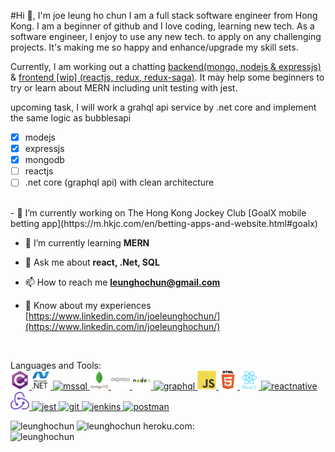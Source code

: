 <!--
 * @Author: joe leung
 * @Date: 2021-07-05 11:09:57
 * @LastEditTime: 2021-07-05 15:37:09
 * @LastEditors: Please set LastEditors
 * @Description: to make a personal github profile myself
 * @FilePath: /leunghochun/readme.md
-->
#Hi 👋, I'm joe leung ho chun
I am a full stack software engineer from Hong Kong. I am a beginner of github and I love coding, learning new tech. As a software engineer, I enjoy to use any new tech. to apply on any challenging projects. It's making me so happy and enhance/upgrade my skill sets.

Currently, I am working out a chatting [backend(mongo, nodejs & expressjs)](https://github.com/leunghochun/bubblesapi.git) & [frontend [wip] (reactjs, redux, redux-saga)](https://github.com/leunghochun/bubble_chats.git). It may help some beginners to try or learn about MERN including unit testing with jest.

upcoming task, I will work a grahql api service by .net core and implement the same logic as bubblesapi

- [x] modejs
- [x] expressjs
- [x] mongodb
- [ ] reactjs
- [ ] .net core (graphql api) with clean architecture
<br/>
- 🔭 I’m currently working on The Hong Kong Jockey Club [GoalX mobile betting app](https://m.hkjc.com/en/betting-apps-and-website.html#goalx)

- 🌱 I’m currently learning **MERN**

- 💬 Ask me about **react, .Net, SQL**

- 📫 How to reach me **leunghochun@gmail.com**

- 📄 Know about my experiences [https://www.linkedin.com/in/joeleunghochun/](https://www.linkedin.com/in/joeleunghochun/)


<div style="display:flex">
<p align="left">
    <br/>
    Languages and Tools:
    <br/>
	<a href="https://www.w3schools.com/cs/" target="_blank"> <img src="https://raw.githubusercontent.com/devicons/devicon/master/icons/csharp/csharp-original.svg" alt="csharp" width="30" height="30" /> </a>
	<a href="https://dotnet.microsoft.com/" target="_blank"> <img src="https://raw.githubusercontent.com/devicons/devicon/master/icons/dot-net/dot-net-original-wordmark.svg" alt="dotnet" width="30" height="30" /> </a>
	<a href="https://www.microsoft.com/en-us/sql-server" target="_blank"> <img src="https://www.svgrepo.com/show/303229/microsoft-sql-server-logo.svg" alt="mssql" width="30" height="30" /> </a>
	<a href="https://www.mongodb.com/" target="_blank"> <img src="https://raw.githubusercontent.com/devicons/devicon/master/icons/mongodb/mongodb-original-wordmark.svg" alt="mongodb" width="30" height="30" /> </a>
	<a href="https://expressjs.com" target="_blank"> <img src="https://raw.githubusercontent.com/devicons/devicon/master/icons/express/express-original-wordmark.svg" alt="express" width="30" height="30" /> </a>
	<a href="https://nodejs.org" target="_blank"> <img src="https://raw.githubusercontent.com/devicons/devicon/master/icons/nodejs/nodejs-original-wordmark.svg" alt="nodejs" width="30" height="30" /> </a>
	<a href="https://graphql.org" target="_blank"> <img src="https://www.vectorlogo.zone/logos/graphql/graphql-icon.svg" alt="graphql" width="30" height="30" /> </a>
    <a href="https://developer.mozilla.org/en-US/docs/Web/JavaScript" target="_blank"> <img src="https://raw.githubusercontent.com/devicons/devicon/master/icons/javascript/javascript-original.svg" alt="javascript" width="30" height="30" /> </a>
	<a href="https://www.w3.org/html/" target="_blank"> <img src="https://raw.githubusercontent.com/devicons/devicon/master/icons/html5/html5-original-wordmark.svg" alt="html5" width="30" height="30" /> </a>
	<a href="https://reactjs.org/" target="_blank"> <img src="https://raw.githubusercontent.com/devicons/devicon/master/icons/react/react-original-wordmark.svg" alt="react" width="30" height="30" /> </a>
	<a href="https://reactnative.dev/" target="_blank"> <img src="https://reactnative.dev/img/header_logo.svg" alt="reactnative" width="30" height="30" /> </a>
	<a href="https://redux.js.org" target="_blank"> <img src="https://raw.githubusercontent.com/devicons/devicon/master/icons/redux/redux-original.svg" alt="redux" width="30" height="30" /> </a>
	<a href="https://jestjs.io" target="_blank"> <img src="https://www.vectorlogo.zone/logos/jestjsio/jestjsio-icon.svg" alt="jest" width="30" height="30" /> </a>
	<a href="https://git-scm.com/" target="_blank"> <img src="https://www.vectorlogo.zone/logos/git-scm/git-scm-icon.svg" alt="git" width="30" height="30" /> </a>
    <a href="https://www.jenkins.io" target="_blank"> <img src="https://www.vectorlogo.zone/logos/jenkins/jenkins-icon.svg" alt="jenkins" width="30" height="30"/> </a>
	<a href="https://postman.com" target="_blank"> <img src="https://www.vectorlogo.zone/logos/getpostman/getpostman-icon.svg" alt="postman" width="30" height="30" /> </a>
    <br/>
</p>
</div>
<img style="width:40vw" src="https://github-readme-stats.vercel.app/api/top-langs?username=leunghochun&show_icons=true&locale=en&layout=compact" alt="leunghochun" />
<img style="width:40vw" src="https://github-readme-stats.vercel.app/api?username=leunghochun&show_icons=true&locale=en" alt="leunghochun" />
heroku.com:
<br/>
<img style="width:40vw" src="https://github-readme-streak-stats.herokuapp.com/?user=leunghochun&" alt="leunghochun" />